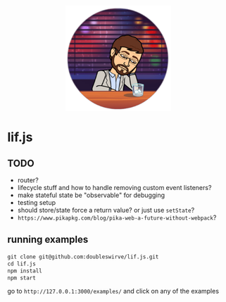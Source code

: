 <p align="center">
  <img
    alt="sad man (lif), drinking alone at a bar"
    src="https://raw.githubusercontent.com/doubleswirve/lif.js/master/docs/assets/sad-drinking-lif.png"
    width="240"
  />
</p>

# lif.js

## TODO

- router?
- lifecycle stuff and how to handle removing custom event listeners?
- make stateful state be "observable" for debugging
- testing setup
- should store/state force a return value? or just use `setState`?
- `https://www.pikapkg.com/blog/pika-web-a-future-without-webpack`?

## running examples

```shell
git clone git@github.com:doubleswirve/lif.js.git
cd lif.js
npm install
npm start
```

go to `http://127.0.0.1:3000/examples/` and click on any
of the examples
